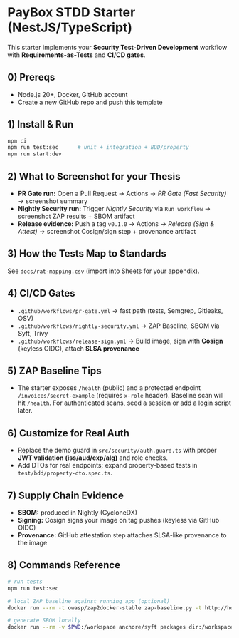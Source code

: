 # PayBox STDD Starter (NestJS/TypeScript)

This starter implements your **Security Test-Driven Development** workflow with **Requirements-as-Tests** and **CI/CD gates**.

## 0) Prereqs
- Node.js 20+, Docker, GitHub account
- Create a new GitHub repo and push this template

## 1) Install & Run
```bash
npm ci
npm run test:sec      # unit + integration + BDD/property
npm run start:dev
```

## 2) What to Screenshot for your Thesis
- **PR Gate run:** Open a Pull Request → Actions → *PR Gate (Fast Security)* → screenshot summary
- **Nightly Security run:** Trigger *Nightly Security* via `Run workflow` → screenshot ZAP results + SBOM artifact
- **Release evidence:** Push a tag `v0.1.0` → Actions → *Release (Sign & Attest)* → screenshot Cosign/sign step + provenance artifact

## 3) How the Tests Map to Standards
See `docs/rat-mapping.csv` (import into Sheets for your appendix).

## 4) CI/CD Gates
- `.github/workflows/pr-gate.yml` → fast path (tests, Semgrep, Gitleaks, OSV)
- `.github/workflows/nightly-security.yml` → ZAP Baseline, SBOM via Syft, Trivy
- `.github/workflows/release-sign.yml` → Build image, sign with **Cosign** (keyless OIDC), attach **SLSA provenance**

## 5) ZAP Baseline Tips
- The starter exposes `/health` (public) and a protected endpoint `/invoices/secret-example` (requires `x-role` header). Baseline scan will hit `/health`. For authenticated scans, seed a session or add a login script later.

## 6) Customize for Real Auth
- Replace the demo guard in `src/security/auth.guard.ts` with proper **JWT validation (iss/aud/exp/alg)** and role checks.
- Add DTOs for real endpoints; expand property-based tests in `test/bdd/property-dto.spec.ts`.

## 7) Supply Chain Evidence
- **SBOM:** produced in Nightly (CycloneDX)
- **Signing:** Cosign signs your image on tag pushes (keyless via GitHub OIDC)
- **Provenance:** GitHub attestation step attaches SLSA-like provenance to the image

## 8) Commands Reference
```bash
# run tests
npm run test:sec

# local ZAP baseline against running app (optional)
docker run --rm -t owasp/zap2docker-stable zap-baseline.py -t http://host.docker.internal:3000 -a -I

# generate SBOM locally
docker run --rm -v $PWD:/workspace anchore/syft packages dir:/workspace -o cyclonedx-json > sbom.cdx.json
```
